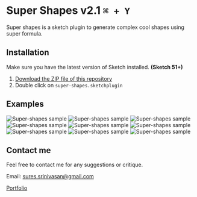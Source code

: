 # Super Shapes v2.1 `⌘ + Y`
Super shapes is a sketch plugin to generate complex cool shapes using super formula.

## Installation

Make sure you have the latest version of Sketch installed. **(Sketch 51+)**

1. [Download the ZIP file of this repository](https://github.com/sureskumar/super-shapes/releases/download/v2.0/Super-Shapes.sketchplugin.zip)
2. Double click on `super-shapes.sketchplugin`

## Examples
![Super-shapes sample](https://github.com/sureskumar/super-shapes/raw/master/assets/SuperShapes_002_888.gif)
![Super-shapes sample](https://github.com/sureskumar/super-shapes/raw/master/assets/SuperShapes_004_888.gif)
![Super-shapes sample](https://github.com/sureskumar/super-shapes/raw/master/assets/SuperShapes_003_888.gif)
![Super-shapes sample](https://github.com/sureskumar/super-shapes/raw/master/assets/SuperShapes_001_888.gif)
![Super-shapes sample](https://github.com/sureskumar/super-shapes/raw/master/assets/supershapes_01.jpg)
![Super-shapes sample](https://github.com/sureskumar/super-shapes/raw/master/assets/supershapes_02.jpg)
![Super-shapes sample](https://github.com/sureskumar/super-shapes/raw/master/assets/supershapes_03.jpg)
![Super-shapes sample](https://github.com/sureskumar/super-shapes/raw/master/assets/supershapes_04.jpg)
![Super-shapes sample](https://github.com/sureskumar/super-shapes/raw/master/assets/supershapes_05.jpg)

## Contact me

Feel free to contact me for any suggestions or critique.

Email: sures.srinivasan@gmail.com

[Portfolio](http://www.sureskumar.com)